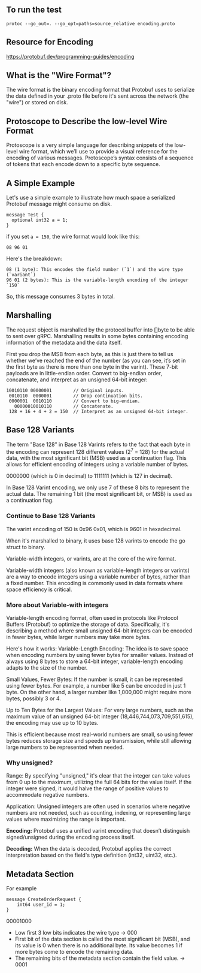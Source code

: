 ## To run the test

```
protoc --go_out=. --go_opt=paths=source_relative encoding.proto
```

## Resource for Encoding
https://protobuf.dev/programming-guides/encoding

## What is the "Wire Format"?
The wire format is the binary encoding format that Protobuf uses to serialize the data defined in your .proto file before it's 
sent across the network (the "wire") or stored on disk.

## Protoscope to Describe the low-level Wire Format

Protoscope is a very simple language for describing snippets of the low-level wire format, which we’ll use to provide a visual reference for the encoding of various messages. Protoscope’s syntax consists of a sequence of tokens that each encode down to a specific byte sequence.

## A Simple Example

Let's use a simple example to illustrate how much space a serialized Protobuf message might
consume on disk.

```
message Test {
  optional int32 a = 1;
}
```

if you set `a = 150`, the wire format would look like this:

```
08 96 01
```

Here's the breakdown:

```
08 (1 byte): This encodes the field number (`1`) and the wire type (`variant`)
96 01 (2 bytes): This is the variable-length encoding of the integer `150`
```

So, this message consumes 3 bytes in total.

## Marshalling

<p>The request object is marshalled by the protocol buffer into []byte to be able to sent over gRPC. Marshalling results in some bytes containing encoding information of the metadata and the data itself.</p>

<p>First you drop the MSB from each byte, as this is just there to tell us whether we’ve reached the end of the number (as you can see, it’s set in the first byte as there is more than one byte in the varint). These 7-bit payloads are in little-endian order. Convert to big-endian order, concatenate, and interpret as an unsigned 64-bit integer:</p>

```
10010110 00000001        // Original inputs.
 0010110  0000001        // Drop continuation bits.
 0000001  0010110        // Convert to big-endian.
   00000010010110        // Concatenate.
 128 + 16 + 4 + 2 = 150  // Interpret as an unsigned 64-bit integer.
```

## Base 128 Variants

The term "Base 128" in Base 128 Varints refers to the fact that each byte in the encoding can represent 128 different values (2<sup>7</sup> = 128) for the actual data, with the most significant bit (MSB) used as a continuation flag. 
This allows for efficient encoding of integers using a variable number of bytes.

0000000 (which is 0 in decimal)
to 1111111 (which is 127 in decimal).

In Base 128 Varint encoding, we only use 7 of these 8 bits to represent the actual data.
The remaining 1 bit (the most significant bit, or MSB) is used as a continuation flag.

### Continue to Base 128 Variants

The varint encoding of 150 is 0x96 0x01, which is 9601 in hexadecimal.

When it's marshalled to binary, it uses base 128 varints to encode the go struct to binary.

Variable-width integers, or varints, are at the core of the wire format. 

Variable-width integers (also known as variable-length integers or varints) are a way to encode integers using a variable number of bytes, rather than a fixed number. 
This encoding is commonly used in data formats where space efficiency is critical.

### More about Variable-with integers

Variable-length encoding format, often used in protocols like Protocol Buffers (Protobuf) to optimize the storage of data. Specifically, it's describing a method where small unsigned 64-bit integers 
can be encoded in fewer bytes, while larger numbers may take more bytes.

Here's how it works:
Variable-Length Encoding: The idea is to save space when encoding numbers by using fewer bytes for smaller values. Instead of always using 8 bytes to store a 64-bit integer, variable-length encoding adapts to the size of the number.

Small Values, Fewer Bytes: If the number is small, it can be represented using fewer bytes. For example, a number like 5 can be encoded in just 1 byte. On the other hand, a larger number like 1,000,000 might require more bytes, possibly 3 or 4.

Up to Ten Bytes for the Largest Values: For very large numbers, such as the maximum value of an unsigned 64-bit integer (18,446,744,073,709,551,615), the encoding may use up to 10 bytes.

This is efficient because most real-world numbers are small, so using fewer bytes reduces storage size and speeds up transmission, while still allowing large numbers to be represented when needed.

### Why unsigned? 

Range: By specifying "unsigned," it's clear that the integer can take values from 0 up to the maximum, utilizing the full 64 bits for the value itself. If the integer were signed, it would halve the range of positive values to accommodate negative numbers.

Application: Unsigned integers are often used in scenarios where negative numbers are not needed, such as counting, indexing, or representing large values where maximizing the range is important.

<p><b>Encoding:</b> Protobuf uses a unified varint encoding that doesn’t distinguish signed/unsigned during the encoding process itself.</p>
<p><b>Decoding:</b> When the data is decoded, Protobuf applies the correct interpretation based on the field's type definition (int32, uint32, etc.).</p>

## Metadata Section

For example 

```
message CreateOrderRequest {
    int64 user_id = 1;
}
```

00001000

* Low first 3 low bits indicates the wire type -> 000
* First bit of the data section is called the most significant bit (MSB), and its
value is 0 when there is no additional byte. Its value becomes 1 if more bytes come to encode the remaining data.
* The remaining bits of the metadata section contain the field value. -> 0001 
